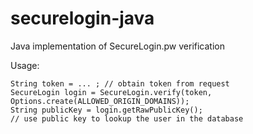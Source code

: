 # securelogin-java
Java implementation of SecureLogin.pw verification

Usage:

```
String token = ... ; // obtain token from request
SecureLogin login = SecureLogin.verify(token, Options.create(ALLOWED_ORIGIN_DOMAINS));
String publicKey = login.getRawPublicKey();
// use public key to lookup the user in the database
```
